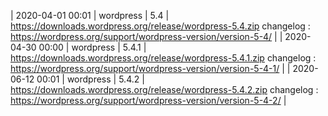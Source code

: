 | 2020-04-01 00:01 | wordpress | 5.4 | https://downloads.wordpress.org/release/wordpress-5.4.zip changelog : https://wordpress.org/support/wordpress-version/version-5-4/ |
| 2020-04-30 00:00 | wordpress | 5.4.1 | https://downloads.wordpress.org/release/wordpress-5.4.1.zip changelog : https://wordpress.org/support/wordpress-version/version-5-4-1/ |
| 2020-06-12 00:01 | wordpress | 5.4.2 | https://downloads.wordpress.org/release/wordpress-5.4.2.zip changelog : https://wordpress.org/support/wordpress-version/version-5-4-2/ |
